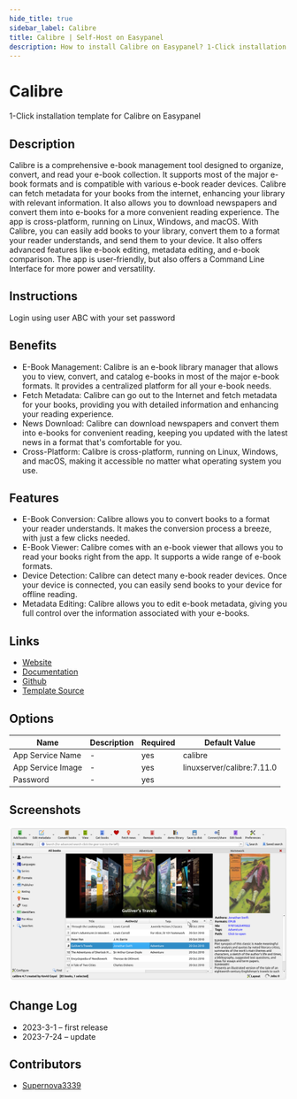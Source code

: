 ```yaml
---
hide_title: true
sidebar_label: Calibre
title: Calibre | Self-Host on Easypanel
description: How to install Calibre on Easypanel? 1-Click installation template for Calibre on Easypanel
---
```


<!-- generated -->

# Calibre

1-Click installation template for Calibre on Easypanel

## Description

Calibre is a comprehensive e-book management tool designed to organize, convert, and read your e-book collection. It supports most of the major e-book formats and is compatible with various e-book reader devices. Calibre can fetch metadata for your books from the internet, enhancing your library with relevant information. It also allows you to download newspapers and convert them into e-books for a more convenient reading experience. The app is cross-platform, running on Linux, Windows, and macOS. With Calibre, you can easily add books to your library, convert them to a format your reader understands, and send them to your device. It also offers advanced features like e-book editing, metadata editing, and e-book comparison. The app is user-friendly, but also offers a Command Line Interface for more power and versatility.

## Instructions

Login using user ABC with your set password

## Benefits

- E-Book Management: Calibre is an e-book library manager that allows you to view, convert, and catalog e-books in most of the major e-book formats. It provides a centralized platform for all your e-book needs.
- Fetch Metadata: Calibre can go out to the Internet and fetch metadata for your books, providing you with detailed information and enhancing your reading experience.
- News Download: Calibre can download newspapers and convert them into e-books for convenient reading, keeping you updated with the latest news in a format that's comfortable for you.
- Cross-Platform: Calibre is cross-platform, running on Linux, Windows, and macOS, making it accessible no matter what operating system you use.

## Features

- E-Book Conversion: Calibre allows you to convert books to a format your reader understands. It makes the conversion process a breeze, with just a few clicks needed.
- E-Book Viewer: Calibre comes with an e-book viewer that allows you to read your books right from the app. It supports a wide range of e-book formats.
- Device Detection: Calibre can detect many e-book reader devices. Once your device is connected, you can easily send books to your device for offline reading.
- Metadata Editing: Calibre allows you to edit e-book metadata, giving you full control over the information associated with your e-books.

## Links

- [Website](https://calibre-ebook.com/)
- [Documentation](https://manual.calibre-ebook.com/)
- [Github](https://github.com/kovidgoyal/calibre)
- [Template Source](https://github.com/easypanel-io/templates/tree/main/templates/calibre)

## Options

Name | Description | Required | Default Value
-|-|-|-
App Service Name | - | yes | calibre
App Service Image | - | yes | linuxserver/calibre:7.11.0
Password | - | yes | 

## Screenshots

![Calibre Screenshot](./assets/screenshot.png)

## Change Log

- 2023-3-1 – first release
- 2023-7-24 – update

## Contributors

- [Supernova3339](https://github.com/Supernova3339)
